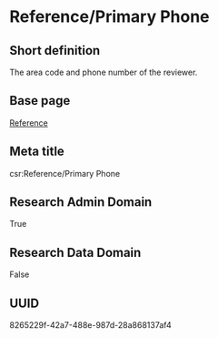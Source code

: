# Reference/Primary Phone
## Short definition
The area code and phone number of the reviewer.
## Base page
[Reference](../Objects/Reference.md)
## Meta title
csr:Reference/Primary Phone
## Research Admin Domain
True
## Research Data Domain
False
## UUID
8265229f-42a7-488e-987d-28a868137af4
